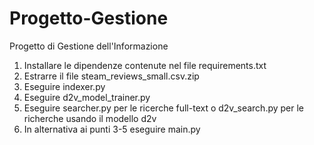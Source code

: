 # Progetto-Gestione
Progetto di Gestione dell'Informazione

1) Installare le dipendenze contenute nel file requirements.txt
2) Estrarre il file steam_reviews_small.csv.zip
3) Eseguire indexer.py
4) Eseguire d2v_model_trainer.py
5) Eseguire searcher.py per le ricerche full-text o d2v_search.py per le richerche usando il modello d2v
6) In alternativa ai punti 3-5 eseguire main.py